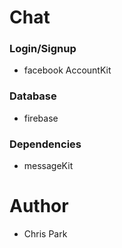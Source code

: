 # Chat

### Login/Signup 
* facebook AccountKit

### Database 
* firebase 

### Dependencies
* messageKit

# Author
- Chris Park
